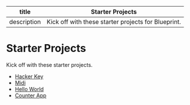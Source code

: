 | title | Starter Projects |
| --- | --- |
| description | Kick off with these starter projects for Blueprint. |

# Starter Projects

Kick off with these starter projects.

- [Hacker Key](/starter-projects/hacker-key)
- [Midi](/starter-projects/midi)
- [Hello World](/starter-projects/hello-world)
- [Counter App](/starter-projects/counter)
